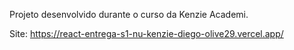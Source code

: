 Projeto desenvolvido durante o curso da Kenzie Academi. 


Site: https://react-entrega-s1-nu-kenzie-diego-olive29.vercel.app/
